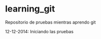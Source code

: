 learning_git
============

Repositorio de pruebas mientras aprendo git

12-12-2014: Iniciando las pruebas
